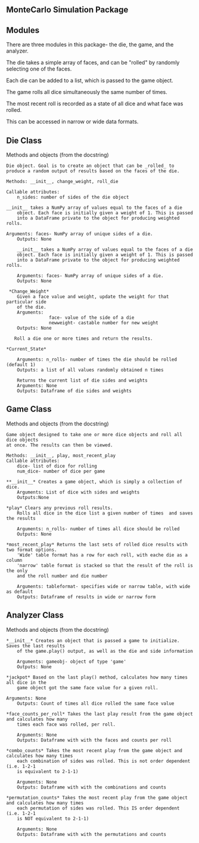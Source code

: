 ## MonteCarlo Simulation Package

## Modules

There are three modules in this package- the die, the game, and the analyzer.  

The die takes a simple array of faces, and can be "rolled"  by randomly selecting one of the faces.  

Each die can be added to a list, which is passed to the game object.  

The game rolls all dice simultaneously the same number of times.  

The most recent roll is recorded as a state of all dice and what face was rolled.  

This can be accessed in narrow or wide data formats.  

## Die Class  

Methods and objects (from the docstring)  

    Die object. Goal is to create an object that can be _rolled_ to 
    produce a random output of results based on the faces of the die.
    
    Methods: __init__, change_weight, roll_die

    Callable attributes:
        n_sides: number of sides of the die object
    
    __init__ takes a NumPy array of values equal to the faces of a die
        object. Each face is initially given a weight of 1. This is passed 
        into a DataFrame private to the object for producing weighted rolls.

    Arguments: faces- NumPy array of unique sides of a die.
        Outputs: None

        __init__ takes a NumPy array of values equal to the faces of a die
        object. Each face is initially given a weight of 1. This is passed 
        into a DataFrame private to the object for producing weighted rolls.

        Arguments: faces- NumPy array of unique sides of a die.
        Outputs: None

     *Change_Weight*
        Given a face value and weight, update the weight for that particular side 
        of the die.
        Arguments: 
                    face- value of the side of a die
                    newweight- castable number for new weight 
        Outputs: None

       Roll a die one or more times and return the results.

    *Current_State*
        
        Arguments: n_rolls- number of times the die should be rolled (default 1)
        Outputs: a list of all values randomly obtained n times

        Returns the current list of die sides and weights
        Arguments: None
        Outputs: Dataframe of die sides and weights
  

## Game Class  
Methods and objects (from the docstring) 
    
    Game object designed to take one or more dice objects and roll all dice objects
    at once. The results can then be viewed.
    
    Methods: __init__, play, most_recent_play
    Callable attributes:
        dice- list of dice for rolling
        num_dice- number of dice per game

    **__init__* Creates a game object, which is simply a collection of dice. 
        Arguments: List of dice with sides and weights
        Outputs:None 

    *play* Clears any previous roll results.
        Rolls all dice in the dice list a given number of times  and saves the results

        Arguments: n_rolls- number of times all dice should be rolled
        Outputs: None  

    *most_recent_play* Returns the last sets of rolled dice results with two format options.
        'Wide' table format has a row for each roll, with eache die as a column
        'narrow' table format is stacked so that the result of the roll is the only 
        and the roll number and die number

        Arguments: tableformat- specifies wide or narrow table, with wide as default
        Outputs: Dataframe of results in wide or narrow form


## Analyzer Class  
Methods and objects (from the docstring) 

    *__init__* Creates an object that is passed a game to initialize. Saves the last results
        of the game.play() output, as well as the die and side information

        Arguments: gameobj- object of type 'game'
        Outputs: None

    *jackpot* Based on the last play() method, calculates how many times all dice in the
        game object got the same face value for a given roll.

    Arguments: None
        Outputs: Count of times all dice rolled the same face value

    *face_counts_per_roll* Takes the last play result from the game object and calculates how many
        times each face was rolled, per roll.

        Arguments: None
        Outputs: Dataframe with with the faces and counts per roll

    *combo_counts* Takes the most recent play from the game object and calculates how many times
        each combination of sides was rolled. This is not order dependent (i.e. 1-2-1
        is equivalent to 2-1-1)

        Arguments: None
        Outputs: Dataframe with with the combinations and counts 
    
    *permutation_counts* Takes the most recent play from the game object and calculates how many times
        each permutation of sides was rolled. This IS order dependent (i.e. 1-2-1
        is NOT equivalent to 2-1-1)

        Arguments: None
        Outputs: Dataframe with with the permutations and counts